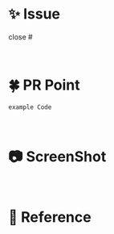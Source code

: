 # ✨ Issue
<!-- 작업한 이슈번호를 # 뒤에 붙여주세요. -->
<!-- 종료키워드 close, closes, closed- fix, fixes, fixed- resolve, resolves, resolved -->
close #

<br/>

# 🍀 PR Point
<!-- 주요 작업 내용이나 리뷰어에게 알릴 메세지, 주요 코드를 써주세요 -->

```swift
example Code
```

<br/>

# 📷 ScreenShot
<!-- 큰 이미지, png 짜를때 재사용하세요.
<img src = "이미지_주소" width = "50%" height = "50%">
-->

<br/>

# 📄 Reference

<br/>
